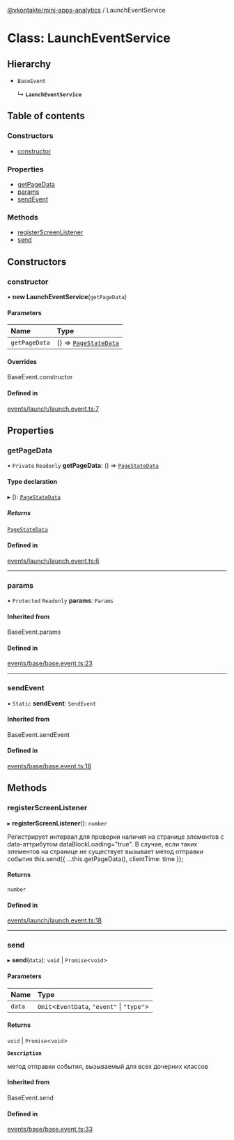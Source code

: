 [@vkontakte/mini-apps-analytics](../README.md) / LaunchEventService

# Class: LaunchEventService

## Hierarchy

- `BaseEvent`

  ↳ **`LaunchEventService`**

## Table of contents

### Constructors

- [constructor](LaunchEventService.md#constructor)

### Properties

- [getPageData](LaunchEventService.md#getpagedata)
- [params](LaunchEventService.md#params)
- [sendEvent](LaunchEventService.md#sendevent)

### Methods

- [registerScreenListener](LaunchEventService.md#registerscreenlistener)
- [send](LaunchEventService.md#send)

## Constructors

### constructor

• **new LaunchEventService**(`getPageData`)

#### Parameters

| Name | Type |
| :------ | :------ |
| `getPageData` | () => [`PageStateData`](../README.md#pagestatedata) |

#### Overrides

BaseEvent.constructor

#### Defined in

[events/launch/launch.event.ts:7](https://github.com/VKCOM/mini-apps-analytics/blob/f8164be/packages/core/src/events/launch/launch.event.ts#L7)

## Properties

### getPageData

• `Private` `Readonly` **getPageData**: () => [`PageStateData`](../README.md#pagestatedata)

#### Type declaration

▸ (): [`PageStateData`](../README.md#pagestatedata)

##### Returns

[`PageStateData`](../README.md#pagestatedata)

#### Defined in

[events/launch/launch.event.ts:6](https://github.com/VKCOM/mini-apps-analytics/blob/f8164be/packages/core/src/events/launch/launch.event.ts#L6)

___

### params

• `Protected` `Readonly` **params**: `Params`

#### Inherited from

BaseEvent.params

#### Defined in

[events/base/base.event.ts:23](https://github.com/VKCOM/mini-apps-analytics/blob/f8164be/packages/core/src/events/base/base.event.ts#L23)

___

### sendEvent

▪ `Static` **sendEvent**: `SendEvent`

#### Inherited from

BaseEvent.sendEvent

#### Defined in

[events/base/base.event.ts:18](https://github.com/VKCOM/mini-apps-analytics/blob/f8164be/packages/core/src/events/base/base.event.ts#L18)

## Methods

### registerScreenListener

▸ **registerScreenListener**(): `number`

Регистрирует интервал для проверки наличия на странице элементов с data-аттрибутом dataBlockLoading="true".
В случае, если таких элементов на странице не существует вызывает метод отправки события
this.send({ ...this.getPageData(), clientTime: time });

#### Returns

`number`

#### Defined in

[events/launch/launch.event.ts:18](https://github.com/VKCOM/mini-apps-analytics/blob/f8164be/packages/core/src/events/launch/launch.event.ts#L18)

___

### send

▸ **send**(`data`): `void` \| `Promise`<`void`\>

#### Parameters

| Name | Type |
| :------ | :------ |
| `data` | `Omit`<`EventData`, ``"event"`` \| ``"type"``\> |

#### Returns

`void` \| `Promise`<`void`\>

**`Description`**

метод отправки события, вызываемый для всех дочерних классов

#### Inherited from

BaseEvent.send

#### Defined in

[events/base/base.event.ts:33](https://github.com/VKCOM/mini-apps-analytics/blob/f8164be/packages/core/src/events/base/base.event.ts#L33)
